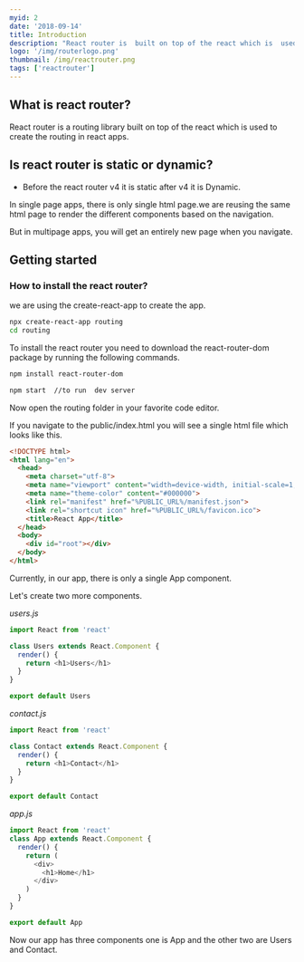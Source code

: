 ```yaml
---
myid: 2
date: '2018-09-14'
title: Introduction
description: "React router is  built on top of the react which is  used to create routing in react apps because by using only react library you don't get the routing functionality in your app"
logo: '/img/routerlogo.png'
thumbnail: /img/reactrouter.png
tags: ['reactrouter']
---
```


## What is react router?

React router is a routing library built on top of the react which is used to create the routing in react apps.

## Is react router is static or dynamic?

- Before the react router v4 it is static after v4 it is Dynamic.

In single page apps, there is only single html page.we are reusing the same html page to render the different components based on the navigation.

But in multipage apps, you will get an entirely new page when you navigate.

## Getting started

### How to install the react router?

we are using the create-react-app to create the app.

```bash
npx create-react-app routing
cd routing
```

To install the react router you need to download the react-router-dom package by running the following commands.

```bash
npm install react-router-dom
```

```bash
npm start  //to run  dev server
```

Now open the routing folder in your favorite code editor.

If you navigate to the public/index.html you will see a single html file which looks like this.

```html
<!DOCTYPE html>
<html lang="en">
  <head>
    <meta charset="utf-8">
    <meta name="viewport" content="width=device-width, initial-scale=1, shrink-to-fit=no">
    <meta name="theme-color" content="#000000">
    <link rel="manifest" href="%PUBLIC_URL%/manifest.json">
    <link rel="shortcut icon" href="%PUBLIC_URL%/favicon.ico">
    <title>React App</title>
  </head>
  <body>
    <div id="root"></div>
  </body>
</html>
```

Currently, in our app, there is only a single App component.

Let's create two more components.

_users.js_

```javascript
import React from 'react'

class Users extends React.Component {
  render() {
    return <h1>Users</h1>
  }
}

export default Users
```

_contact.js_

```javascript
import React from 'react'

class Contact extends React.Component {
  render() {
    return <h1>Contact</h1>
  }
}

export default Contact
```

_app.js_

```javascript
import React from 'react'
class App extends React.Component {
  render() {
    return (
      <div>
        <h1>Home</h1>
      </div>
    )
  }
}

export default App
```

Now our app has three components one is App and the other two are Users and Contact.
